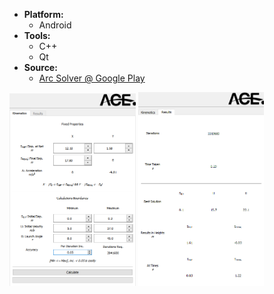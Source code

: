 * **Platform:**
  * Android
* **Tools:**
  * C++
  * Qt
* **Source:**
  * [Arc Solver @ Google Play][ArcSolverGPlay]

<img width="40%" src="https://github.com/MAShah-UK/ArcSolver/blob/master/FINAL/Kinematics.png"> <img width="40%" src="https://github.com/MAShah-UK/ArcSolver/blob/master/FINAL/Results.png">

[ArcSolverGPlay]: https://play.google.com/store/apps/details?id=cul.ace.tbscalculator&hl=en_GB
